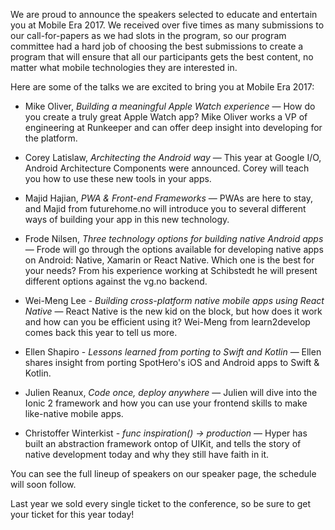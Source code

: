 We are proud to announce the speakers selected to educate and entertain you at Mobile Era 2017.
We received over five times as many submissions to our call-for-papers as we had slots in the
program, so our program committee had a hard job of choosing the best submissions to create
a program that will ensure that all our participants gets the best content, no matter what
mobile technologies they are interested in.

Here are some of the talks we are excited to bring you at Mobile Era 2017:

* Mike Oliver, *Building a meaningful Apple Watch experience* &mdash; How do you create a
truly great Apple Watch app? Mike Oliver works a VP of engineering at Runkeeper and can
offer deep insight into developing for the platform.

* Corey Latislaw, *Architecting the Android way* &mdash; This year at Google I/O,
Android Architecture Components were announced. Corey will teach you how to use these
new tools in your apps.

* Majid Hajian, *PWA & Front-end Frameworks* &mdash; PWAs are here to stay, and Majid
from futurehome.no will introduce you to several different ways of building your app
in this new technology.

* Frode Nilsen, *Three technology options for building native Android apps* &mdash;
Frode will go through the options available for developing native apps on Android:
Native, Xamarin or React Native. Which one is the best for your needs? From his
experience working at Schibstedt he will present different options against the vg.no
backend.

* Wei-Meng Lee - *Building cross-platform native mobile apps using React Native* &mdash;
React Native is the new kid on the block, but how does it work and how can you be efficient
using it? Wei-Meng from learn2develop comes back this year to tell us more.

* Ellen Shapiro - *Lessons learned from porting to Swift and Kotlin* &mdash; Ellen
shares insight from porting SpotHero's iOS and Android apps to Swift & Kotlin.

* Julien Reanux, *Code once, deploy anywhere* &mdash; Julien will dive into the
Ionic 2 framework and how you can use your frontend skills to make like-native mobile apps.

* Christoffer Winterkist - *func inspiration() -> production* &mdash; Hyper has
built an abstraction framework ontop of UIKit, and tells the story of native development
today and why they still have faith in it.


You can see the full lineup of speakers on our speaker page, the schedule will soon follow.

Last year we sold every single ticket to the conference, so be sure to get your ticket for this year today!
